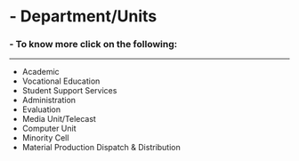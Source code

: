 # - **Department/Units**

### - To know more click on the following:

---

- Academic
- Vocational Education
- Student Support Services
- Administration
- Evaluation
- Media Unit/Telecast
- Computer Unit
- Minority Cell
- Material Production Dispatch & Distribution
